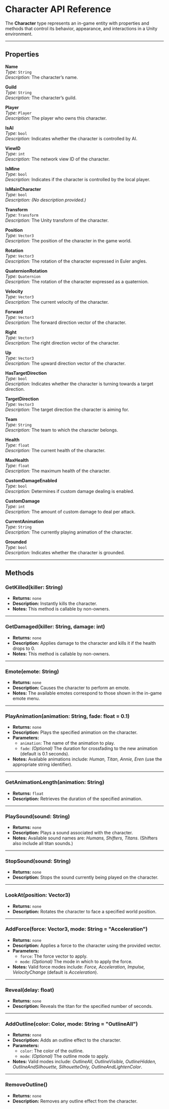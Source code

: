 # Character API Reference

The **Character** type represents an in-game entity with properties and methods that control its behavior, appearance, and interactions in a Unity environment.

---

## Properties

**Name**  
*Type:* `String`  
*Description:* The character’s name.

**Guild**  
*Type:* `String`  
*Description:* The character’s guild.

**Player**  
*Type:* `Player`  
*Description:* The player who owns this character.

**IsAI**  
*Type:* `bool`  
*Description:* Indicates whether the character is controlled by AI.

**ViewID**  
*Type:* `int`  
*Description:* The network view ID of the character.

**IsMine**  
*Type:* `bool`  
*Description:* Indicates if the character is controlled by the local player.

**IsMainCharacter**  
*Type:* `bool`  
*Description:* *(No description provided.)*

**Transform**  
*Type:* `Transform`  
*Description:* The Unity transform of the character.

**Position**  
*Type:* `Vector3`  
*Description:* The position of the character in the game world.

**Rotation**  
*Type:* `Vector3`  
*Description:* The rotation of the character expressed in Euler angles.

**QuaternionRotation**  
*Type:* `Quaternion`  
*Description:* The rotation of the character expressed as a quaternion.

**Velocity**  
*Type:* `Vector3`  
*Description:* The current velocity of the character.

**Forward**  
*Type:* `Vector3`  
*Description:* The forward direction vector of the character.

**Right**  
*Type:* `Vector3`  
*Description:* The right direction vector of the character.

**Up**  
*Type:* `Vector3`  
*Description:* The upward direction vector of the character.

**HasTargetDirection**  
*Type:* `bool`  
*Description:* Indicates whether the character is turning towards a target direction.

**TargetDirection**  
*Type:* `Vector3`  
*Description:* The target direction the character is aiming for.

**Team**  
*Type:* `String`  
*Description:* The team to which the character belongs.

**Health**  
*Type:* `float`  
*Description:* The current health of the character.

**MaxHealth**  
*Type:* `float`  
*Description:* The maximum health of the character.

**CustomDamageEnabled**  
*Type:* `bool`  
*Description:* Determines if custom damage dealing is enabled.

**CustomDamage**  
*Type:* `int`  
*Description:* The amount of custom damage to deal per attack.

**CurrentAnimation**  
*Type:* `String`  
*Description:* The currently playing animation of the character.

**Grounded**  
*Type:* `bool`  
*Description:* Indicates whether the character is grounded.

---

## Methods

### GetKilled(killer: String)
- **Returns:** `none`
- **Description:** Instantly kills the character.  
- **Notes:** This method is callable by non-owners.

---

### GetDamaged(killer: String, damage: int)
- **Returns:** `none`
- **Description:** Applies damage to the character and kills it if the health drops to 0.  
- **Notes:** This method is callable by non-owners.

---

### Emote(emote: String)
- **Returns:** `none`
- **Description:** Causes the character to perform an emote.  
- **Notes:** The available emotes correspond to those shown in the in-game emote menu.

---

### PlayAnimation(animation: String, fade: float = 0.1)
- **Returns:** `none`
- **Description:** Plays the specified animation on the character.  
- **Parameters:**  
  - `animation`: The name of the animation to play.  
  - `fade`: *(Optional)* The duration for crossfading to the new animation (default is 0.1 seconds).  
- **Notes:** Available animations include: *Human, Titan, Annie, Eren* (use the appropriate string identifier).

---

### GetAnimationLength(animation: String)
- **Returns:** `float`
- **Description:** Retrieves the duration of the specified animation.

---

### PlaySound(sound: String)
- **Returns:** `none`
- **Description:** Plays a sound associated with the character.  
- **Notes:** Available sound names are: *Humans, Shifters, Titans*. (Shifters also include all titan sounds.)

---

### StopSound(sound: String)
- **Returns:** `none`
- **Description:** Stops the sound currently being played on the character.

---

### LookAt(position: Vector3)
- **Returns:** `none`
- **Description:** Rotates the character to face a specified world position.

---

### AddForce(force: Vector3, mode: String = "Acceleration")
- **Returns:** `none`
- **Description:** Applies a force to the character using the provided vector.  
- **Parameters:**  
  - `force`: The force vector to apply.  
  - `mode`: *(Optional)* The mode in which to apply the force.  
- **Notes:** Valid force modes include: *Force, Acceleration, Impulse, VelocityChange* (default is *Acceleration*).

---

### Reveal(delay: float)
- **Returns:** `none`
- **Description:** Reveals the titan for the specified number of seconds.

---

### AddOutline(color: Color, mode: String = "OutlineAll")
- **Returns:** `none`
- **Description:** Adds an outline effect to the character.  
- **Parameters:**  
  - `color`: The color of the outline.  
  - `mode`: *(Optional)* The outline mode to apply.  
- **Notes:** Valid modes include: *OutlineAll, OutlineVisible, OutlineHidden, OutlineAndSilhouette, SilhouetteOnly, OutlineAndLightenColor*.

---

### RemoveOutline()
- **Returns:** `none`
- **Description:** Removes any outline effect from the character.